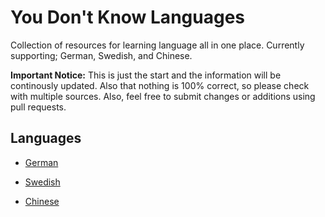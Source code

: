 # You Don't Know Languages

Collection of resources for learning language all in one place. Currently supporting; German, Swedish, and Chinese. 

**Important Notice:** This is just the start and the information will be continously updated. Also that nothing is 100% correct, so please check with multiple sources. Also, feel free to submit changes or additions using pull requests.

## Languages

- [German](./german/README.md)

- [Swedish](./swedish/README.md)

- [Chinese](./chinese/README.md)
